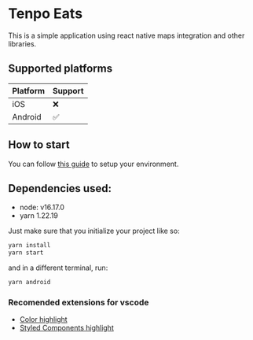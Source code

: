 # Tenpo Eats

This is a simple application using react native maps integration and other libraries.

## Supported platforms

| Platform  |  Support |
|---|---|
| iOS  |  ❌ |
| Android  |  ✅ |


## How to start

You can follow [this guide](https://reactnative.dev/docs/environment-setup) to setup your environment.

## Dependencies used: 

- node: v16.17.0
- yarn 1.22.19 

Just make sure that you initialize your project like so:
```bash
yarn install
yarn start
```

and in a different terminal, run: 
```bash
yarn android
```


### Recomended extensions for vscode

- [Color highlight](https://github.com/naumovs/vscode-ext-color-highlight)
- [Styled Components highlight](https://marketplace.visualstudio.com/items?itemName=styled-components.vscode-styled-components)


